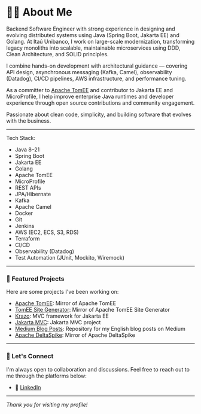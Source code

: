 # 👨‍💻 About Me

Backend Software Engineer with strong experience in designing and evolving distributed systems using Java (Spring Boot, Jakarta EE) and Golang. At Itaú Unibanco, I work on large-scale modernization, transforming legacy monoliths into scalable, maintainable microservices using DDD, Clean Architecture, and SOLID principles.

I combine hands-on development with architectural guidance — covering API design, asynchronous messaging (Kafka, Camel), observability (Datadog), CI/CD pipelines, AWS infrastructure, and performance tuning.

As a committer to  [Apache TomEE](https://tomee.apache.org/) and contributor to Jakarta EE and MicroProfile, I help improve enterprise Java runtimes and developer experience through open source contributions and community engagement.

Passionate about clean code, simplicity, and building software that evolves with the business.

---
Tech Stack: 
 - Java 8–21
 - Spring Boot
 - Jakarta EE
 - Golang
 - Apache TomEE
 - MicroProfile
 - REST APIs
 - JPA/Hibernate
 - Kafka
 - Apache Camel
 - Docker
 - Git
 - Jenkins
 - AWS (EC2, ECS, S3, RDS)
 - Terraform
 - CI/CD
 - Observability (Datadog)
 - Test Automation (JUnit, Mockito, Wiremock)

---

### 📌 Featured Projects

Here are some projects I've been working on:

- [Apache TomEE](https://github.com/apache/tomee): Mirror of Apache TomEE
- [TomEE Site Generator](https://github.com/apache/tomee-site-generator): Mirror of Apache TomEE Site Generator
- [Krazo](https://github.com/eclipse-ee4j/krazo): MVC framework for Jakarta EE
- [Jakarta MVC](https://github.com/jakartaee/mvc): Jakarta MVC project
- [Medium Blog Posts](https://github.com/Daniel-Dos/danieldiasjava-medium-english): Repository for my English blog posts on Medium
- [Apache DeltaSpike](https://github.com/apache/deltaspike): Mirror of Apache DeltaSpike

---

### 🤝 Let's Connect

I'm always open to collaboration and discussions. Feel free to reach out to me through the platforms below:

- 💼 [LinkedIn](https://www.linkedin.com/in/danieldiasds/)

---

*Thank you for visiting my profile!*